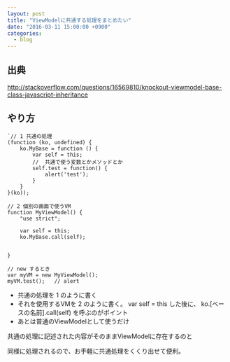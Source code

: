 ```yaml
---
layout: post
title: "ViewModelに共通する処理をまとめたい"
date: "2016-03-11 15:00:00 +0900"
categories: 
  - blog
---
```

## 出典

<a href="http://stackoverflow.com/questions/16569810/knockout-viewmodel-base-class-javascript-inheritance">http://stackoverflow.com/questions/16569810/knockout-viewmodel-base-class-javascript-inheritance  

## やり方
```
`// 1 共通の処理
(function (ko, undefined) {
	ko.MyBase = function () {
		var self = this;
		//  共通で使う変数とかメソッドとか
		self.test = function() {
			alert('test');
		}
	}
}(ko));

// 2 個別の画面で使うVM
function MyViewModel() {
	"use strict";

    var self = this;
	ko.MyBase.call(self);


}

// new するとき
var myVM = new MyViewModel();
myVM.test();   // alert
````


* 共通の処理を 1 のように書く
* それを使用するVMを 2 のように書く。 var self = this した後に、 ko.[ベースの名前].call(self) を呼ぶのがポイント
* あとは普通のViewModelとして使うだけ


共通の処理に記述された内容がそのままViewModelに存在するのと  

同様に処理されるので、お手軽に共通処理をくくり出せて便利。  

